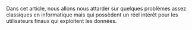 Dans cet article, nous allons nous attarder sur quelques problèmes assez classiques en informatique mais qui possèdent un réel intérêt pour les utilisateurs finaux qui exploitent les données.

